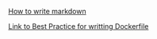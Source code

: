 [How to write markdown ](https://github.com/adam-p/markdown-here/wiki/Markdown-Cheatsheet#links)


[Link to Best Practice for writting Dockerfile](https://docs.docker.com/develop/develop-images/dockerfile_best-practices/)